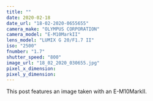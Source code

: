 ```yaml
---
title: ""
date: 2020-02-18
date_url: "18-02-2020-0655655"
camera_make: "OLYMPUS CORPORATION"
camera_model: "E-M10MarkII"
lens_model: "LUMIX G 20/F1.7 II"
iso: "2500"
fnumber: "1.7"
shutter_speed: "800"
image_url: "18_02_2020_030655.jpg"
pixel_x_dimension: 
pixel_y_dimension: 
---
```


This post features an image taken with an E-M10MarkII.